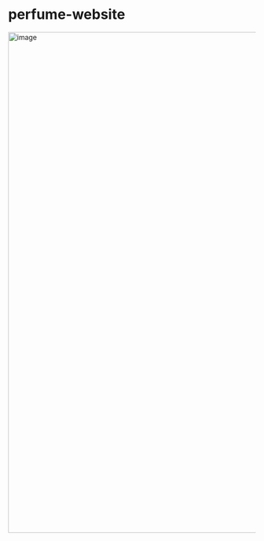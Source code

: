 # perfume-website
<img width="1234" height="1019" alt="image" src="https://github.com/user-attachments/assets/09c25025-b847-47bd-ba96-87e636535e2b" />

